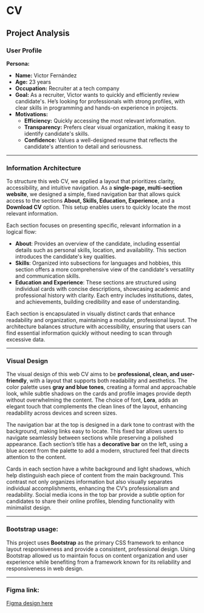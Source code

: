# CV

## Project Analysis

### User Profile
**Persona:**  
- **Name:** Victor Fernández  
- **Age:** 23 years  
- **Occupation:** Recruiter at a tech company  
- **Goal:** As a recruiter, Victor wants to quickly and efficiently review candidate's. He’s looking for professionals with strong profiles, with clear skills in programming and hands-on experience in projects.
- **Motivations:**  
   - **Efficiency:** Quickly accessing the most relevant information.
   - **Transparency:** Prefers clear visual organization, making it easy to identify candidate's skills.
   - **Confidence:** Values a well-designed resume that reflects the candidate's attention to detail and seriousness.
 
---

### Information Architecture
To structure this web CV, we applied a layout that prioritizes clarity, accessibility, and intuitive navigation. As a **single-page, multi-section website**, we designed a simple, fixed navigation bar that allows quick access to the sections **About, Skills, Education, Experience**, and a **Download CV** option. This setup enables users to quickly locate the most relevant information.

Each section focuses on presenting specific, relevant information in a logical flow:
- **About**: Provides an overview of the candidate, including essential details such as personal skills, location, and availability. This section introduces the candidate's key qualities.
- **Skills**: Organized into subsections for languages and hobbies, this section offers a more comprehensive view of the candidate's versatility and communication skills.
- **Education and Experience**: These sections are structured using individual cards with concise descriptions, showcasing academic and professional history with clarity. Each entry includes institutions, dates, and achievements, building credibility and ease of understanding.

Each section is encapsulated in visually distinct cards that enhance readability and organization, maintaining a modular, professional layout. The architecture balances structure with accessibility, ensuring that users can find essential information quickly without needing to scan through excessive data.

---

### Visual Design
The visual design of this web CV aims to be **professional, clean, and user-friendly**, with a layout that supports both readability and aesthetics. The color palette uses **gray and blue tones**, creating a formal and approachable look, while subtle shadows on the cards and profile images provide depth without overwhelming the content. The choice of font, **Lora**, adds an elegant touch that complements the clean lines of the layout, enhancing readability across devices and screen sizes.

The navigation bar at the top is designed in a dark tone to contrast with the background, making links easy to locate. This fixed bar allows users to navigate seamlessly between sections while preserving a polished appearance. Each section’s title has a **decorative bar** on the left, using a blue accent from the palette to add a modern, structured feel that directs attention to the content. 

Cards in each section have a white background and light shadows, which help distinguish each piece of content from the main background. This contrast not only organizes information but also visually separates individual accomplishments, enhancing the CV’s professionalism and readability. Social media icons in the top bar provide a subtle option for candidates to share their online profiles, blending functionality with minimalist design.

---

### Bootstrap usage: 
This project uses **Bootstrap** as the primary CSS framework to enhance layout responsiveness and provide a consistent, professional design. Using Bootstrap allowed us to maintain focus on content organization and user experience while benefiting from a framework known for its reliability and responsiveness in web design.

---

### Figma link: 
[Figma design here](https://www.figma.com/design/cSkzq5jLMZmVmoaG0rYehb/FigmaCV?node-id=0-1&t=PaiJBKDkCd4VSDQc-1)

